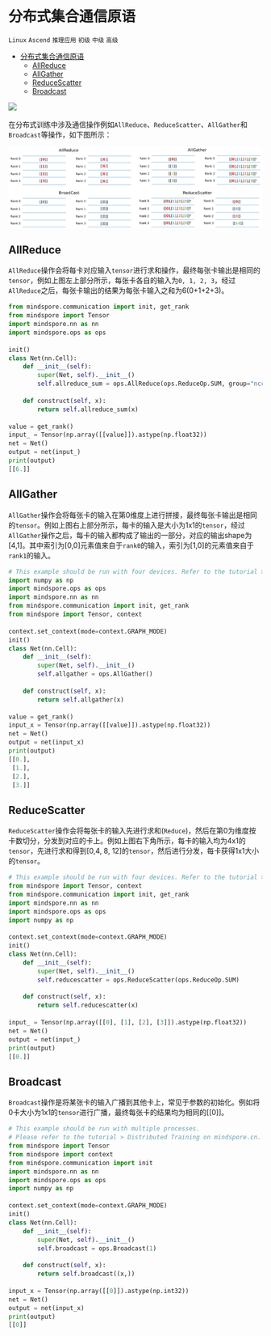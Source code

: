 # 分布式集合通信原语

`Linux` `Ascend` `推理应用` `初级` `中级` `高级`

<!-- TOC -->

- [分布式集合通信原语](#分布式集合通信原语)
    - [AllReduce](#allreduce)
    - [AllGather](#allgather)
    - [ReduceScatter](#reducescatter)
    - [Broadcast](#broadcast)

<!-- /TOC -->

<a href="https://gitee.com/mindspore/docs/blob/master/docs/mindspore/programming_guide/source_zh_cn/distributed_training_ops.md" target="_blank"><img src="https://gitee.com/mindspore/docs/raw/master/resource/_static/logo_source.png"></a>

在分布式训练中涉及通信操作例如`AllReduce`、`ReduceScatter`、`AllGather`和`Broadcast`等操作，如下图所示：

![image](./images/communication.png)

## AllReduce

`AllReduce`操作会将每卡对应输入`tensor`进行求和操作，最终每张卡输出是相同的`tensor`，例如上图左上部分所示，每张卡各自的输入为`0, 1, 2, 3`，经过`AllReduce`之后，每张卡输出的结果为每张卡输入之和为6(0+1+2+3)。

```python
from mindspore.communication import init, get_rank
from mindspore import Tensor
import mindspore.nn as nn
import mindspore.ops as ops

init()
class Net(nn.Cell):
    def __init__(self):
        super(Net, self).__init__()
        self.allreduce_sum = ops.AllReduce(ops.ReduceOp.SUM, group="nccl_world_group")

    def construct(self, x):
        return self.allreduce_sum(x)

value = get_rank()
input_ = Tensor(np.array([[value]]).astype(np.float32))
net = Net()
output = net(input_)
print(output)
[[6.]]
```

## AllGather

`AllGather`操作会将每张卡的输入在第0维度上进行拼接，最终每张卡输出是相同的`tensor`。例如上图右上部分所示，每卡的输入是大小为1x1的`tensor`，经过`AllGather`操作之后，每卡的输入都构成了输出的一部分，对应的输出shape为[4,1]。其中索引为[0,0]元素值来自于`rank0`的输入，索引为[1,0]的元素值来自于`rank1`的输入。

```python
# This example should be run with four devices. Refer to the tutorial > Distributed Training on mindspore.cn
import numpy as np
import mindspore.ops as ops
import mindspore.nn as nn
from mindspore.communication import init, get_rank
from mindspore import Tensor, context

context.set_context(mode=context.GRAPH_MODE)
init()
class Net(nn.Cell):
    def __init__(self):
        super(Net, self).__init__()
        self.allgather = ops.AllGather()

    def construct(self, x):
        return self.allgather(x)

value = get_rank()
input_x = Tensor(np.array([[value]]).astype(np.float32))
net = Net()
output = net(input_x)
print(output)
[[0.],
 [1.],
 [2.],
 [3.]]
```

## ReduceScatter

`ReduceScatter`操作会将每张卡的输入先进行求和(`Reduce`)，然后在第0为维度按卡数切分，分发到对应的卡上。例如上图右下角所示，每卡的输入均为4x1的`tensor`，先进行求和得到[0,4, 8, 12]的`tensor`，然后进行分发，每卡获得1x1大小的`tensor`。

```python
# This example should be run with four devices. Refer to the tutorial > Distributed Training on mindspore.cn
from mindspore import Tensor, context
from mindspore.communication import init, get_rank
import mindspore.nn as nn
import mindspore.ops as ops
import numpy as np

context.set_context(mode=context.GRAPH_MODE)
init()
class Net(nn.Cell):
    def __init__(self):
        super(Net, self).__init__()
        self.reducescatter = ops.ReduceScatter(ops.ReduceOp.SUM)

    def construct(self, x):
        return self.reducescatter(x)

input_ = Tensor(np.array([[0], [1], [2], [3]]).astype(np.float32))
net = Net()
output = net(input_)
print(output)
[[0.]]
```

## Broadcast

`Broadcast`操作是将某张卡的输入广播到其他卡上，常见于参数的初始化。例如将0卡大小为1x1的`tensor`进行广播，最终每张卡的结果均为相同的[[0]]。

```python
# This example should be run with multiple processes.
# Please refer to the tutorial > Distributed Training on mindspore.cn.
from mindspore import Tensor
from mindspore import context
from mindspore.communication import init
import mindspore.nn as nn
import mindspore.ops as ops
import numpy as np

context.set_context(mode=context.GRAPH_MODE)
init()
class Net(nn.Cell):
    def __init__(self):
        super(Net, self).__init__()
        self.broadcast = ops.Broadcast(1)

    def construct(self, x):
        return self.broadcast((x,))

input_x = Tensor(np.array([[0]]).astype(np.int32))
net = Net()
output = net(input_x)
print(output)
[[0]]
```
